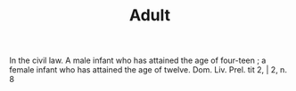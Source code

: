 ---
title: Adult
letter: A
permalink: "/definitions/adult.html"
body: In the civil law. A male infant who has attained the age of four-teen ; a female
  infant who has attained the age of twelve. Dom. Liv. Prel. tit 2, | 2, n. 8
published_at: '2018-07-07'
source: Black's Law Dictionary
layout: post
---